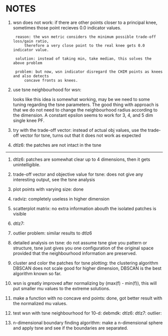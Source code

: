 NOTES
======

1. wsn does not work:
	if there are other points closer to a principal knee, sometimes those point recieves 0.0 
	indicator values.
 
		reason: the wsn metric considers the minimum possible trade-off loss/gain ratio, 
			therefore a very close point to the real knee gets 0.0 indicator value.

		solution: instead of taking min, take median, this solves the above problem

		problem: but now, wsn indicator disregard the CHIM points as knees and also detects 
			concave fronts as knees.

2. use tsne neighbourhood for wsn:

	looks like this idea is somewhat working, may be we need to some tuning regarding the tsne
	parameters. The good thing with approach is that we do not need to change the neighbourhood
	radius according to the dimension. A constant epsilon seems to work for 3, 4, and 5 dim single
	knee PF.

3. try with the trade-off vector:
	instead of actual obj values, use the trade-off vector for tsne, turns out that it does not
	work as expected

4. dtlz6:
	the patches are not intact in the tsne 

---------------------------------------------------

1. dtlz6:
	patches are somewhat clear up to 4 dimensions, then it gets unintelligible.

2. trade-off vector and objective value for tsne:
	does not give any interesting output, see the tsne analysis

3. plot points with varying size:
	done 

5. radviz:
	completely useless in higher dimension

6. scatterplot matrix:
	no extra information abouth the isolated patches is visible

4. dtlz7:

5. outlier problem:
	similar results to dtlz6

6. detailed analysis on tsne:
	do not assume tsne give you pattern or structure, tsne just gives you one configuration
	of the original space provided that the neighbourhood information are preserved.
	
7. cluster and color the patches for tsne plotting:
	the clustering algorithm DBSCAN does not scale good for higher dimension, DBSCAN
	is the best algorithm known so far.

8. wsn is greatly improved after normalizing by (max(f) - min(f)), this will put smaller mu values
	to the extreme solutions.

9. make a function with no concave end points:
	done, got better result with the normalized mu values.


10. test wsn with tsne neighbourhood for 10-d:
	debmdk:
	dtlz6:
	dtlz7:
	outlier:

11. n-dimensional boundary finding algorithm:
	make a n-dimensional sphere and apply tsne and see if the boundaries are
	separated.


		


